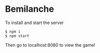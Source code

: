 # Bemilanche

To install and start the server

```
$ npm i
$ npm start
```

Then go to localhost:8080 to view the game!